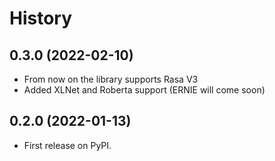# History

## 0.3.0 (2022-02-10)
- From now on the library supports Rasa V3
- Added XLNet and Roberta support (ERNIE will come soon)

## 0.2.0 (2022-01-13)

- First release on PyPI.
